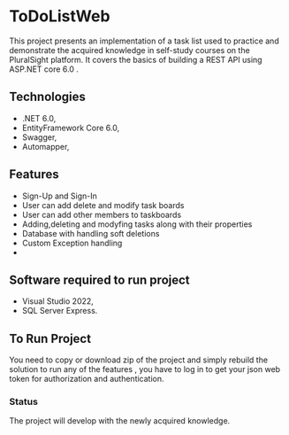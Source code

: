 # ToDoListWeb
This project presents an implementation of a task list used to practice and demonstrate the acquired knowledge in self-study courses on the PluralSight platform.
It covers the basics of building a REST API using ASP.NET core 6.0 .

## Technologies

* .NET 6.0,
* EntityFramework Core 6.0,
* Swagger,
* Automapper,

## Features

* Sign-Up and Sign-In
* User can add delete and modify task boards
* User can add other members to taskboards
* Adding,deleting and modyfing tasks along with their properties
* Database with handling soft deletions
* Custom Exception handling
* 
## Software required to run project
* Visual Studio 2022,
* SQL Server Express.

## To Run Project
You need to copy or download zip of the project and simply rebuild the solution to run any of the features
, you have to log in to get your json web token for authorization and authentication.

### Status
The project will develop with the newly acquired knowledge.
